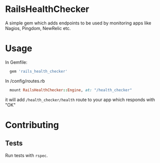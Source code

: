 # RailsHealthChecker

A simple gem which adds endpoints to be used by monitoring apps like Nagios, Pingdom, NewRelic etc.

# Usage

In Gemfile:

```ruby
  gem 'rails_health_checker'
```

In /config/routes.rb

```ruby
  mount RailsHealthChecker::Engine, at: "/health_checker"
```

it will add `/health_checker/health` route to your app which responds with "OK"

# Contributing

## Tests

Run tests with `rspec`.

